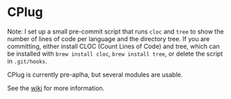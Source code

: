 # CPlug

Note: I set up a small pre-commit script that runs `cloc` and `tree` to show the number of lines of code per language and the directory tree. If you are committing, either install CLOC (Count Lines of Code) and tree, which can be installed with `brew install cloc`, `brew install tree`, or delete the script in `.git/hooks`.

CPlug is currently pre-aplha, but several modules are usable.

See the [wiki](https://github.com/michaeljklein/CPlug/wiki) for more information.
